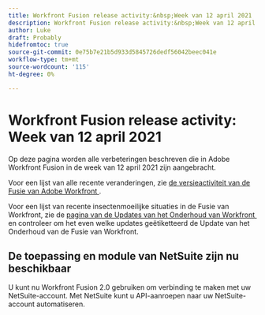 ```yaml
---
title: Workfront Fusion release activity:&nbsp;Week van 12 april 2021
description: Workfront Fusion release activity:&nbsp;Week van 12 april 2021
author: Luke
draft: Probably
hidefromtoc: true
source-git-commit: 0e75b7e21b5d933d5845726dedf56042beec041e
workflow-type: tm+mt
source-wordcount: '115'
ht-degree: 0%

---
```


# Workfront Fusion release activity: Week van 12 april 2021

Op deze pagina worden alle verbeteringen beschreven die in Adobe Workfront Fusion in de week van 12 april 2021 zijn aangebracht.

Voor een lijst van alle recente veranderingen, zie [&#x200B; de versieactiviteit van de Fusie van Adobe Workfront &#x200B;](/help/workfront-fusion/fusion-product-releases/fusion-release-activity.md).

Voor een lijst van recente insectenmoeilijke situaties in de Fusie van Workfront, zie de [&#x200B; pagina van de Updates van het Onderhoud van Workfront &#x200B;](https://experienceleague.adobe.com/docs/workfront-known-issues/releases/current-updates.html?lang=nl-NL) en controleer om het even welke updates geëtiketteerd de Update van het Onderhoud van de Fusie van Workfront.

## De toepassing en module van NetSuite zijn nu beschikbaar

U kunt nu Workfront Fusion 2.0 gebruiken om verbinding te maken met uw NetSuite-account. Met NetSuite kunt u API-aanroepen naar uw NetSuite-account automatiseren.

